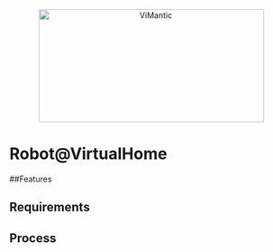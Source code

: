 <div align="center">
  <img src="https://github.com/DavidFernandezChaves/RobotAtVirtualHome/blob/main/Assets/Resources/RobotAtVirtualHome/Images/RobotAtVirtualHome.gif?raw=true" alt="ViMantic" width="400" height="200"/>
</div>

# Robot@VirtualHome


##Features


## Requirements

## Process

